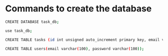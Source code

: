 # Commands to create the database

```bash
CREATE DATABASE task_db;

use task_db;

CREATE TABLE tasks (id int unsigned auto_increment primary key, email varchar(50), description varchar(100), dueDate varchar(30), completed bool);

CREATE TABLE users(email varchar(100), password varchar(100));
```

